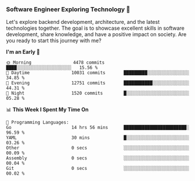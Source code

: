 ### Software Engineer Exploring Technology 🚀 

Let's explore backend development, architecture, and the latest technologies together. The goal is to showcase excellent skills in software development, share knowledge, and have a positive impact on society. Are you ready to start this journey with me?

<!--START_SECTION:waka-->
**I'm an Early 🐤** 

```text
🌞 Morning                4478 commits        ████░░░░░░░░░░░░░░░░░░░░░   15.56 % 
🌆 Daytime                10031 commits       █████████░░░░░░░░░░░░░░░░   34.85 % 
🌃 Evening                12751 commits       ███████████░░░░░░░░░░░░░░   44.31 % 
🌙 Night                  1520 commits        █░░░░░░░░░░░░░░░░░░░░░░░░   05.28 % 
```


📊 **This Week I Spent My Time On** 

```text
💬 Programming Languages: 
Go                       14 hrs 56 mins      ████████████████████████░   96.59 % 
YAML                     30 mins             █░░░░░░░░░░░░░░░░░░░░░░░░   03.26 % 
Other                    0 secs              ░░░░░░░░░░░░░░░░░░░░░░░░░   00.09 % 
Assembly                 0 secs              ░░░░░░░░░░░░░░░░░░░░░░░░░   00.04 % 
Git                      0 secs              ░░░░░░░░░░░░░░░░░░░░░░░░░   00.02 % 
```


<!--END_SECTION:waka-->
